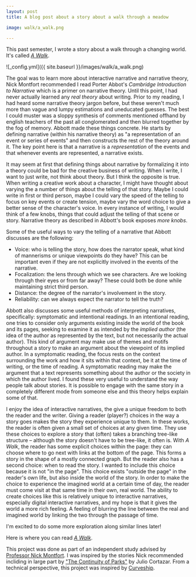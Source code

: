 ```yaml
---
layout: post
title: A blog post about a story about a walk through a meadow

image: walk/a_walk.png

---
```


This past semester, I wrote a story about a walk through a changing world. It's called <em>[A Walk](http://cruft-city.github.io/walk/walk.html)</em>.

![_config.yml]({{ site.baseurl }}/images/walk/a_walk.png)

The goal was to learn more about interactive narrative and narrative theory, Nick Montfort recommended I read Porter Abbot's <em>Cambridge Introduction to Narrative</em> which is a primer on narrative theory. Until this point, I had never actually learned any <em>real theory</em> about writing. Prior to my reading, I had heard some narrative theory jargon before, but these weren't much more than vague and lumpy estimations and uneducated guesses. The best I could muster was a sloppy synthesis of comments mentioned offhand by english teachers of the past all conglomerated and then blurred together by the fog of memory. Abbott made these things concrete. He starts by defining narrative (within his narrative theory) as "a representation of an event or series of events" and then constructs the rest of the theory around it. The key point here is that a narrative is a <em>representation</em> of the events and that whenever events are represented, a narrative exists.

It may seem at first that defining things about narrative by formalizing it into a theory could be bad for the creative business of writing. When I write, I want to just write, not think about theory. But I think the opposite is true. When writing a creative work about a character, I might have thought about varying the a number of things about the telling of that story. Maybe I could write in first or third person, maybe I could vary the speed of the telling to focus on key events or create tension, maybe vary the word choice to give a better sense of the character's voice. In every instance of writing, I would think of a few knobs, things that could adjust the telling of that scene or story. Narrative theory as described in Abbott's book exposes <em>more knobs</em>.

Some of the useful ways to vary the telling of a narrative that Abbott discusses are the following:

- Voice: who is telling the story, how does the narrator speak, what kind of mannerisms or unique viewpoints do they have? This can be important even if they are not explicitly involved in the events of the narrative.
- Focalization: the lens through which we see characters. Are we looking through their eyes or from far away? These could both be done while maintaining strict third person.
- Distance: the degree of the narrator's involvement in the story.
- Reliability: can we always expect the narrator to tell the truth?

Abbott also discusses some useful methods of interpreting narratives, specifically: symptomatic and intentional readings. In an intentional reading, one tries to consider only arguments existing inside the world of the book and its pages, seeking to examine it as intended by the <em>implied author</em> (the idea of the author as represented by the text, but not necessarily the actual author). This kind of argument may make use of themes and motifs throughout a story to make an argument about the viewpoint of its implied author. In a symptomatic reading, the focus rests on the context surrounding the work and how it sits within that context, be it at the time of writing, or the time of reading. A symptomatic reading may make the argument that a text represents something about the author or the society in which the author lived. I found these very useful to understand the way people talk about stories. It is possible to engage with the same story in a completely different mode from someone else and this theory helps explain some of that.

I enjoy the idea of interactive narratives, the give a unique freedom to both the reader and the writer. Giving a reader (player?) choices in the way a story goes makes the story they experience unique to them. In these works, the reader is often given a small set of choices at any given time. They use these choices to explore a story that (often) takes a branching tree-like structure – although the story doesn't have to be tree-like, it often is. With <em>A Walk</em>, the reader has some explicit choices within the page: they can choose where to go next with links at the bottom of the page. This forms a story in the shape of a mostly connected graph. But the reader also has a second choice: when to read the story. I wanted to include this choice because it is not "in the page". This choice exists "outside the page" in the reader's own life, but also inside the world of the story. In order to make the choice to experience the imagined world at a certain time of day, the reader must come visit at that same time in their own, real world. The ability to create choices like this is relatively unique to interactive narratives, especially digital interactive narratives, and my hope is that it gives the world a more rich feeling. A feeling of blurring the line between the real and imagined world by linking the two through the passage of time.

I'm excited to do some more exploration along similar lines later!

Here is where you can read <em>[A Walk](http://cruft-city.github.io/walk/walk.html)</em>.

This project was done as part of an independent study advised by [Professor Nick Montfort](https://nickm.com/). I was inspired by the stories Nick recommended incliding in large part by ["The Continuity of Parks"](https://en.wikipedia.org/wiki/Continuidad_de_los_parques) by Julio Cortazar. From a technical perspective, this project was inspired by [Curveship](https://nickm.com/curveship/).